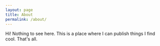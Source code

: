 ```yaml
---
layout: page
title: About
permalink: /about/
---
```


Hi! Nothing to see here. This is a place where I can publish things I find cool. That's all.
